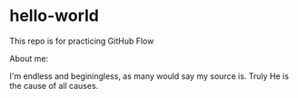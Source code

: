 # hello-world
This repo is for practicing GitHub Flow

About me:

I'm endless and beginingless, as many would say my source is.
Truly He is the cause of all causes.
